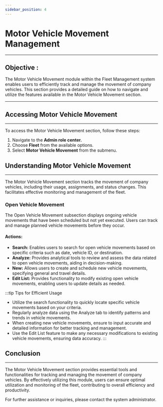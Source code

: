 ```yaml
---
sidebar_position: 4
---
```


# Motor Vehicle Movement Management
---

<div class="customized-intro-container" id="introduction">
    <h2 class="product-variations"> Objective :</h2>
    <p>The Motor Vehicle Movement module within the Fleet Management system enables users to efficiently track and manage the movement of company vehicles. This section provides a detailed guide on how to navigate and utilize the features available in the Motor Vehicle Movement section.</p>
</div>


---

## Accessing Motor Vehicle Movement
---

To access the Motor Vehicle Movement section, follow these steps:

1. Navigate to the **Admin role center.**
2. Choose **Fleet** from the available options.
3. Select **Motor Vehicle Movement** from the submenu.

## Understanding Motor Vehicle Movement
---

The Motor Vehicle Movement section tracks the movement of company vehicles, including their usage, assignments, and status changes. This facilitates effective monitoring and management of the fleet.

### Open Vehicle Movement

The Open Vehicle Movement subsection displays ongoing vehicle movements that have been scheduled but not yet executed. Users can track and manage planned vehicle movements before they occur.

#### Actions:

- **Search:** Enables users to search for open vehicle movements based on specific criteria such as date, vehicle ID, or destination.
- **Analyze:** Provides analytical tools to review and assess the data related to open vehicle movements, aiding in decision-making.
- **New:** Allows users to create and schedule new vehicle movements, specifying general and travel details.
- **Edit List:** Provides functionality to modify existing open vehicle movements, enabling users to update details as needed.

:::tip Tips for Efficient Usage

- Utilize the search functionality to quickly locate specific vehicle movements based on your criteria.
- Regularly analyze data using the Analyze tab to identify patterns and trends in vehicle movements.
- When creating new vehicle movements, ensure to input accurate and detailed information for better tracking and management.
- Use the Edit List feature to make any necessary modifications to existing vehicle movements, ensuring data accuracy.
:::

## Conclusion
---

The Motor Vehicle Movement section provides essential tools and functionalities for tracking and managing the movement of company vehicles. By effectively utilizing this module, users can ensure optimal utilization and monitoring of the fleet, contributing to overall efficiency and productivity.

For further assistance or inquiries, please contact the system administrator.
